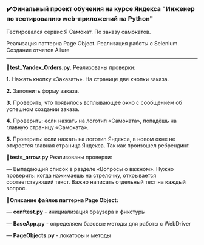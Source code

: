 <h3>✔️Финальный проект обучения на курсе Яндекса "Инженер по тестированию web-приложений на Python"</h3> 

Тестировался сервис Я Самокат. По заказу самокатов.

Реализация паттерна Page Object. Реализация работы с Selenium. Создание отчетов Allure

_____________________________________________________________________________________________________________________________________________________________


📜**test_Yandex_Orders.py.** Реализованы проверки: 

**1.** Нажать кнопку «Заказать». На странице две кнопки заказа.

**2.** Заполнить форму заказа.

**3.** Проверить, что появилось всплывающее окно с сообщением об успешном создании заказа.

**4.** Проверить: если нажать на логотип «Самоката», попадёшь на главную страницу «Самоката».

**5.** Проверить: если нажать на логотип Яндекса, в новом окне не откроется главная страница Яндекса. Так как произошел ребрендинг.


📜**tests_arrow.py** Реализованы проверки:

 — Выпадающий список в разделе «Вопросы о важном». Нужно проверить: когда нажимаешь на стрелочку, открывается
 соответствующий текст. Важно написать отдельный тест на каждый вопрос.
 
 
 📜**Описание файлов паттерна Page Object:**
 
— **conftest.py** - инициализация браузера и фикстуры

— **BaseApp.py** - определяем базовые методы для работы с WebDriver

— **PageObjects.py** - локаторы и методы 

